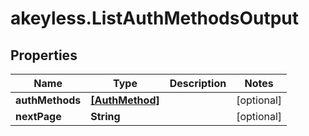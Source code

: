 # akeyless.ListAuthMethodsOutput

## Properties

Name | Type | Description | Notes
------------ | ------------- | ------------- | -------------
**authMethods** | [**[AuthMethod]**](AuthMethod.md) |  | [optional] 
**nextPage** | **String** |  | [optional] 


